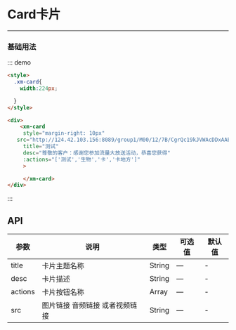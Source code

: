 <style>
  .xm-card{
    width:224px;

  }
</style>
# Card卡片
----
### 基础用法
<div class="demo-block">
  <div >
    <xm-card style="margin-right: 10px" title="测试" desc="尊敬的客户：感谢您参加流量大放送活动，恭喜您获得"
     src="http://124.42.103.156:8089/group1/M00/12/7B/CgrQc19kJVWAcDDxAAEIBi70ThQ698.amr"
    :actions="['测试','生物','卡','卡地方']"> </xm-card>
  </div>
</div>

::: demo
```html
<style>
  .xm-card{
    width:224px;

  }
</style>

<div>
    <xm-card
     style="margin-right: 10px"
   src="http://124.42.103.156:8089/group1/M00/12/7B/CgrQc19kJVWAcDDxAAEIBi70ThQ698.amr"
     title="测试"
     desc="尊敬的客户：感谢您参加流量大放送活动，恭喜您获得"
     :actions="['测试','生物','卡','卡地方']"
     >

     </xm-card>
</div>


```
:::


## API

| 参数      | 说明          | 类型      | 可选值                           | 默认值  |
|---------- |-------------- |---------- |--------------------------------  |-------- |
| title | 卡片主题名称| String | — | - |
| desc | 卡片描述 | String     | —  | - |
| actions | 卡片按钮名称 | Array   | — | - |
| src | 图片链接 音频链接 或者视频链接| String   | — | - |
